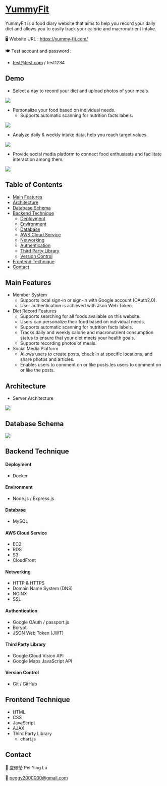 # [YummyFit](https://yummy-fit.com/)
YummyFit is a food diary website that aims to help you record your daily diet and allows you to easily track your calorie and macronutrient intake.

🖥️ Website URL : https://yummy-fit.com/

🍽 Test account and password : 
* test@test.com / test1234


## Demo
* Select a day to record your diet and upload photos of your meals.

![](https://i.imgur.com/YBJ2OtP.gif)

* Personalize your food based on individual needs.
    * Supports automatic scanning for nutrition facts labels.

![](https://i.imgur.com/2LQRcIQ.gif)


* Analyze daily & weekly intake data, help you reach target values.

![](https://i.imgur.com/Im6pT66.gif)


* Provide social media platform to connect food enthusiasts and facilitate interaction among them.

![](https://i.imgur.com/n83VOOd.gif)
 
## Table of Contents 
- [Main Features](#main-features)
- [Architecture](#architecture)
- [Database Schema](#database-schema)
- [Backend Technique](#backend-technique)
    - [Deployment](#deployment)
    - [Environment](#environment)
    - [Database](#database)
    - [AWS Cloud Service](#aws-cloud-service)
    - [Networking](networking)
    - [Authentication](authentication)
    - [Third Party Library](#third-party-library)
    - [Version Control](#version-control)
- [Frontend Technique](#frontend-technique)
- [Contact](#contact)


## Main Features
* Member System
    * Supports local sign-in or sign-in with Google account (OAuth2.0).
    * User authentication is achieved with Json Web Token.
* Diet Record Features
    * Supports searching for all foods available on this website.
    * Users can personalize their food based on individual needs.
    * Supports automatic scanning for nutrition facts labels.
    * Tracks daily and weekly calorie and macronutrient consumption status to ensure that your diet meets your health goals.
    * Supports recording photos of meals.
* Social Media Platform
    * Allows users to create posts, check in at specific locations, and share photos and articles.
    * Enables users to comment on or like posts.les users to comment on or like the posts.

## Architecture
* Server Architecture

![](https://i.imgur.com/n7stRhj.jpg)

## Database Schema
![](https://i.imgur.com/81cFu0K.jpg)

## Backend Technique
#### Deployment
* Docker

#### Environment
* Node.js / Express.js

#### Database
* MySQL

#### AWS Cloud Service
* EC2
* RDS
* S3
* CloudFront

#### Networking
* HTTP & HTTPS
* Domain Name System (DNS)
* NGINX
* SSL

#### Authentication
* Google OAuth / passport.js
* Bcrypt
* JSON Web Token (JWT)

#### Third Party Library
* Google Cloud Vision API
* Google Maps JavaScript API

#### Version Control
* Git / GitHub

## Frontend Technique
* HTML
* CSS
* JavaScript
* AJAX
* Third Party Library
    * chart.js

## Contact
🍭 盧佩瑩 Pei Ying Lu

📧 peggy2000000@gmail.com
